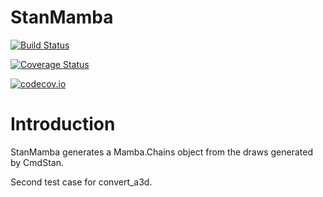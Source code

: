 # StanMamba

[![Build Status](https://travis-ci.org/StanJulia/StanMamba.jl.svg?branch=master)](https://travis-ci.org/StanJulia/StanMamba.jl)

[![Coverage Status](https://coveralls.io/repos/StanJulia/StanMamba.jl/badge.svg?branch=master&service=github)](https://coveralls.io/github/StanJulia/StanMamba.jl?branch=master)

[![codecov.io](http://codecov.io/github/StanJulia/StanMamba.jl/coverage.svg?branch=master)](http://codecov.io/github/StanJulia/StanMamba.jl?branch=master)

# Introduction

StanMamba generates a Mamba.Chains object from the draws generated by CmdStan.

Second test case for convert_a3d.